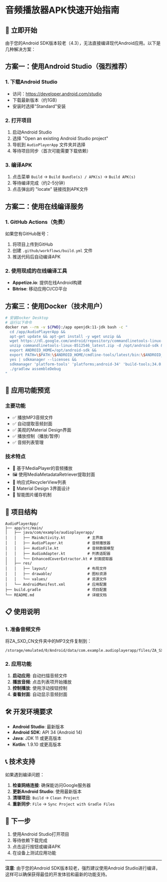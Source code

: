 # 音频播放器APK快速开始指南

## 🚀 立即开始

由于您的Android SDK版本较老（4.3），无法直接编译现代Android应用。以下是几种解决方案：

## 方案一：使用Android Studio（强烈推荐）

### 1. 下载Android Studio
- 访问：https://developer.android.com/studio
- 下载最新版本（约1GB）
- 安装时选择"Standard"安装

### 2. 打开项目
1. 启动Android Studio
2. 选择 "Open an existing Android Studio project"
3. 导航到 `AudioPlayerApp` 文件夹并选择
4. 等待项目同步（首次可能需要下载依赖）

### 3. 编译APK
1. 点击菜单 `Build` → `Build Bundle(s) / APK(s)` → `Build APK(s)`
2. 等待编译完成（约2-5分钟）
3. 点击弹出的 "locate" 链接找到APK文件

## 方案二：使用在线编译服务

### 1. GitHub Actions（免费）
如果您有GitHub账号：
1. 将项目上传到GitHub
2. 创建 `.github/workflows/build.yml` 文件
3. 推送代码后自动编译APK

### 2. 使用现成的在线编译工具
- **Appetize.io**: 提供在线Android构建
- **Bitrise**: 移动应用CI/CD平台

## 方案三：使用Docker（技术用户）

```bash
# 安装Docker Desktop
# 运行以下命令
docker run --rm -v ${PWD}:/app openjdk:11-jdk bash -c "
  cd /app/AudioPlayerApp &&
  apt-get update && apt-get install -y wget unzip &&
  wget https://dl.google.com/android/repository/commandlinetools-linux-8512546_latest.zip &&
  unzip commandlinetools-linux-8512546_latest.zip -d /opt/android-sdk &&
  export ANDROID_HOME=/opt/android-sdk &&
  export PATH=\$PATH:\$ANDROID_HOME/cmdline-tools/latest/bin:\$ANDROID_HOME/platform-tools &&
  yes | sdkmanager --licenses &&
  sdkmanager 'platform-tools' 'platforms;android-34' 'build-tools;34.0.0' &&
  ./gradlew assembleDebug
"
```

## 📱 应用功能预览

### 主要功能
- ✅ 播放MP3音频文件
- ✅ 自动提取音频封面
- ✅ 美观的Material Design界面
- ✅ 播放控制（播放/暂停）
- ✅ 音频列表管理

### 技术特点
- 🎵 基于MediaPlayer的音频播放
- 🖼️ 使用MediaMetadataRetriever提取封面
- 📱 响应式RecyclerView列表
- 🎨 Material Design 3界面设计
- 💾 智能图片缓存机制

## 🔧 项目结构

```
AudioPlayerApp/
├── app/src/main/
│   ├── java/com/example/audioplayerapp/
│   │   ├── MainActivity.kt          # 主界面
│   │   ├── AudioPlayer.kt           # 音频播放器
│   │   ├── AudioFile.kt             # 音频数据模型
│   │   ├── AudioAdapter.kt          # 列表适配器
│   │   └── EnhancedCoverExtractor.kt # 封面提取器
│   ├── res/
│   │   ├── layout/                  # 布局文件
│   │   ├── drawable/                # 图标资源
│   │   └── values/                  # 资源文件
│   └── AndroidManifest.xml          # 应用配置
├── build.gradle                     # 项目配置
└── README.md                        # 详细文档
```

## 📋 使用说明

### 1. 准备音频文件
将ZA_SXD_CN文件夹中的MP3文件复制到：
```
/storage/emulated/0/Android/data/com.example.audioplayerapp/files/ZA_SXD_CN/
```

### 2. 应用功能
1. **启动应用**: 自动扫描音频文件
2. **播放音频**: 点击列表项开始播放
3. **控制播放**: 使用浮动按钮控制
4. **查看封面**: 自动显示音频封面

## 🛠️ 开发环境要求

- **Android Studio**: 最新版本
- **Android SDK**: API 34 (Android 14)
- **Java**: JDK 11 或更高版本
- **Kotlin**: 1.9.10 或更高版本

## 📞 技术支持

如果遇到编译问题：

1. **检查网络连接**: 确保能访问Google服务器
2. **更新Android Studio**: 使用最新版本
3. **清理项目**: `Build` → `Clean Project`
4. **重新同步**: `File` → `Sync Project with Gradle Files`

## 🎯 下一步

1. 使用Android Studio打开项目
2. 等待依赖下载完成
3. 点击运行按钮或编译APK
4. 在设备上测试应用功能

---

**注意**: 由于您的Android SDK版本较老，强烈建议使用Android Studio进行编译，这样可以确保获得最佳的开发体验和最新的功能支持。 